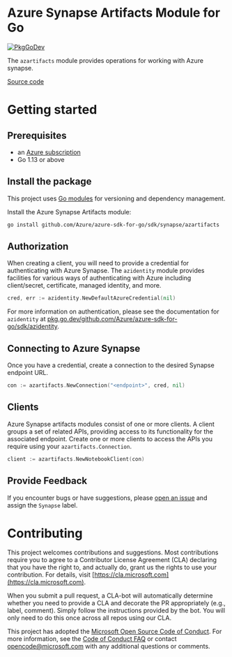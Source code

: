 # Azure Synapse Artifacts Module for Go

[![PkgGoDev](https://pkg.go.dev/badge/github.com/Azure/azure-sdk-for-go/sdk/synapse/azartifacts)](https://pkg.go.dev/github.com/Azure/azure-sdk-for-go/sdk/synapse/azartifacts)

The `azartifacts` module provides operations for working with Azure synapse.

[Source code](https://github.com/Azure/azure-sdk-for-go/tree/main/sdk/synapse/azartifacts)

# Getting started

## Prerequisites

- an [Azure subscription](https://azure.microsoft.com/free/)
- Go 1.13 or above

## Install the package

This project uses [Go modules](https://github.com/golang/go/wiki/Modules) for versioning and dependency management.

Install the Azure Synapse Artifacts module:

```sh
go install github.com/Azure/azure-sdk-for-go/sdk/synapse/azartifacts
```

## Authorization

When creating a client, you will need to provide a credential for authenticating with Azure Synapse.  The `azidentity` module provides facilities for various ways of authenticating with Azure including client/secret, certificate, managed identity, and more.

```go
cred, err := azidentity.NewDefaultAzureCredential(nil)
```

For more information on authentication, please see the documentation for `azidentity` at [pkg.go.dev/github.com/Azure/azure-sdk-for-go/sdk/azidentity](https://pkg.go.dev/github.com/Azure/azure-sdk-for-go/sdk/azidentity).

## Connecting to Azure Synapse

Once you have a credential, create a connection to the desired Synapse endpoint URL.

```go
con := azartifacts.NewConnection("<endpoint>", cred, nil)
```

## Clients

Azure Synapse artifacts modules consist of one or more clients.  A client groups a set of related APIs, providing access to its functionality for the associated endpoint.  Create one or more clients to access the APIs you require using your `azartifacts.Connection`.

```go
client := azartifacts.NewNotebookClient(con)
```

## Provide Feedback

If you encounter bugs or have suggestions, please
[open an issue](https://github.com/Azure/azure-sdk-for-go/issues) and assign the `Synapse` label.

# Contributing

This project welcomes contributions and suggestions. Most contributions require
you to agree to a Contributor License Agreement (CLA) declaring that you have
the right to, and actually do, grant us the rights to use your contribution.
For details, visit [https://cla.microsoft.com](https://cla.microsoft.com).

When you submit a pull request, a CLA-bot will automatically determine whether
you need to provide a CLA and decorate the PR appropriately (e.g., label,
comment). Simply follow the instructions provided by the bot. You will only
need to do this once across all repos using our CLA.

This project has adopted the
[Microsoft Open Source Code of Conduct](https://opensource.microsoft.com/codeofconduct/).
For more information, see the
[Code of Conduct FAQ](https://opensource.microsoft.com/codeofconduct/faq/)
or contact [opencode@microsoft.com](mailto:opencode@microsoft.com) with any
additional questions or comments.
